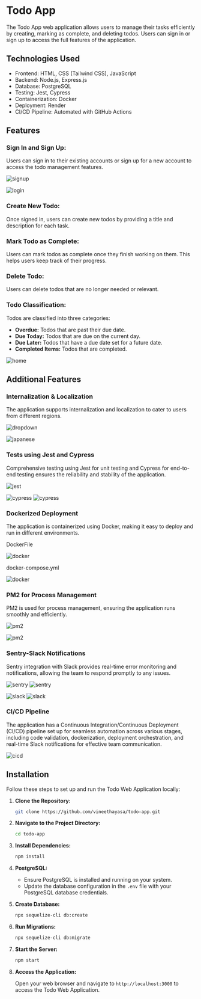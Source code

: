 # **Todo App**

The Todo App web application allows users to manage their tasks efficiently by creating, marking as complete, and deleting todos. Users can sign in or sign up to access the full features of the application.

## **Technologies Used**

- Frontend: HTML, CSS (Tailwind CSS), JavaScript
- Backend: Node.js, Express.js
- Database: PostgreSQL
- Testing: Jest, Cypress
- Containerization: Docker
- Deployment: Render
- CI/CD Pipeline: Automated with GitHub Actions

## **Features**

### **Sign In and Sign Up:** 
Users can sign in to their existing accounts or sign up for a new account to access the todo management features.

![signup](https://raw.githubusercontent.com/vineethayasa/screenshots/main/todo_app/signup.png)


![login](https://raw.githubusercontent.com/vineethayasa/screenshots/main/todo_app/login.png)

### **Create New Todo:** 
Once signed in, users can create new todos by providing a title and description for each task.

### **Mark Todo as Complete:** 
Users can mark todos as complete once they finish working on them. This helps users keep track of their progress.

### **Delete Todo:** 
Users can delete todos that are no longer needed or relevant.

### **Todo Classification:**
Todos are classified into three categories:
- **Overdue:** Todos that are past their due date.
- **Due Today:** Todos that are due on the current day.
- **Due Later:** Todos that have a due date set for a future date.
- **Completed Items:** Todos that are completed.

![home](https://raw.githubusercontent.com/vineethayasa/screenshots/main/todo_app/home.png)

## **Additional Features**

### Internalization & Localization

The application supports internalization and localization to cater to users from different regions.

![dropdown](https://raw.githubusercontent.com/vineethayasa/screenshots/main/todo_app/dropdown.png)

![japanese](https://raw.githubusercontent.com/vineethayasa/screenshots/main/todo_app/japanese.png)

### Tests using Jest and Cypress

Comprehensive testing using Jest for unit testing and Cypress for end-to-end testing ensures the reliability and stability of the application.

![jest](https://raw.githubusercontent.com/vineethayasa/screenshots/main/todo_app/jest.png)

![cypress](https://raw.githubusercontent.com/vineethayasa/screenshots/main/todo_app/cypress1.png)
![cypress](https://raw.githubusercontent.com/vineethayasa/screenshots/main/todo_app/cypress2.png)

### Dockerized Deployment

The application is containerized using Docker, making it easy to deploy and run in different environments.

DockerFile

![docker](https://raw.githubusercontent.com/vineethayasa/screenshots/main/todo_app/dockerfile.png)

docker-compose.yml

![docker](https://raw.githubusercontent.com/vineethayasa/screenshots/main/todo_app/docker-compose.png)

### PM2 for Process Management

PM2 is used for process management, ensuring the application runs smoothly and efficiently.

![pm2](https://raw.githubusercontent.com/vineethayasa/screenshots/main/todo_app/pm2.png)

![pm2](https://raw.githubusercontent.com/vineethayasa/screenshots/main/todo_app/pm2logs.png)

### Sentry-Slack Notifications

Sentry integration with Slack provides real-time error monitoring and notifications, allowing the team to respond promptly to any issues.

![sentry](https://raw.githubusercontent.com/vineethayasa/screenshots/main/todo_app/sentry.png)
![sentry](https://raw.githubusercontent.com/vineethayasa/screenshots/main/todo_app/sentryerror.png)

![slack](https://raw.githubusercontent.com/vineethayasa/screenshots/main/todo_app/slack.png)
![slack](https://raw.githubusercontent.com/vineethayasa/screenshots/main/todo_app/slakerror.png)
### CI/CD Pipeline

The application has a Continuous Integration/Continuous Deployment (CI/CD) pipeline set up for seamless automation across various stages, including code validation, dockerization, deployment orchestration, and real-time Slack notifications for effective team communication.

![cicd](https://raw.githubusercontent.com/vineethayasa/screenshots/main/todo_app/cicd.png)


## **Installation**

Follow these steps to set up and run the Todo Web Application locally:

1. **Clone the Repository:**

    ```bash
    git clone https://github.com/vineethayasa/todo-app.git
    ```

2. **Navigate to the Project Directory:**

    ```bash
    cd todo-app
    ```

3. **Install Dependencies:**

    ```bash
    npm install
    ```

4. **PostgreSQL:**
   - Ensure PostgreSQL is installed and running on your system.
   - Update the database configuration in the `.env` file with your PostgreSQL database credentials.

5. **Create Database:**

    ```bash
    npx sequelize-cli db:create
    ```

6. **Run Migrations:**

    ```bash
    npx sequelize-cli db:migrate
    ```

7. **Start the Server:**

    ```bash
    npm start
    ```

8. **Access the Application:**

   Open your web browser and navigate to `http://localhost:3000` to access the Todo Web Application.

